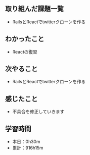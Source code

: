 ## 取り組んだ課題一覧
- RailsとReactでtwitterクローンを作る
## わかったこと
- Reactの復習
## 次やること
- RailsとReactでtwitterクローンを作る
## 感じたこと
- 不具合を修正していきます
## 学習時間
- 本日：0h30m
- 累計：916h15m
